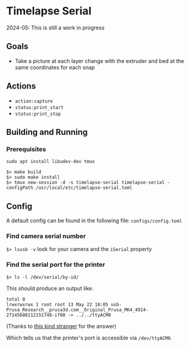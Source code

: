 # Timelapse Serial

2024-05: This is still a work in progress

## Goals

- Take a picture at each layer change with the extruder and bed at the same
  coordinates for each snap

## Actions

- `action:capture`
- `status:print_start`
- `status:print_stop`

## Building and Running

### Prerequisites
```shell
sudo apt install libudev-dev tmux
```

```shell
$> make build
$> sudo make install
$> tmux new-session -d -s timelapse-serial timelapse-serial -configPath /usr/local/etc/timelapse-serial.toml
```


## Config

A default config can be found in the following file: `configs/config.toml` 

### Find camera serial number
`$> lsusb -v`
look for your camera and the `iSerial` property

### Find the serial port for the printer

`$> ls -l /dev/serial/by-id/`

This should produce an output like:
```
total 0
lrwxrwxrwx 1 root root 13 May 22 18:05 usb-Prusa_Research__prusa3d.com__Original_Prusa_MK4_4914-27145608112151748-if00 -> ../../ttyACM0
```
(Thanks to [this kind stranger](https://stackoverflow.com/a/6768690/248978) for
the answer)

Which tells us that the printer's port is accessible via `/dev/ttyACM0`.
